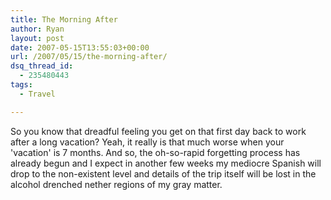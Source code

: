 ```yaml
---
title: The Morning After
author: Ryan
layout: post
date: 2007-05-15T13:55:03+00:00
url: /2007/05/15/the-morning-after/
dsq_thread_id:
  - 235480443
tags:
  - Travel

---
```

  So you know that dreadful feeling you get on that first day back to work
  after a long vacation? Yeah, it really is that much worse when your
  'vacation' is 7 months. And so, the oh-so-rapid forgetting process has
  already begun and I expect in another few weeks my mediocre Spanish will drop
  to the non-existent level and details of the trip itself will be lost in the
  alcohol drenched nether regions of my gray matter.